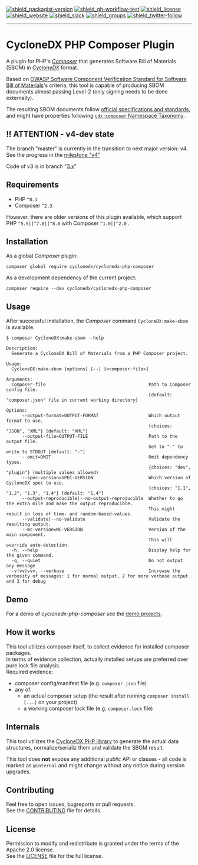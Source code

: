 [![shield_packagist-version]][link_packagist]
[![shield_gh-workflow-test]][link_gh-workflow-test]
[![shield_license]][license_file]  
[![shield_website]][link_website]
[![shield_slack]][link_slack]
[![shield_groups]][link_discussion]
[![shield_twitter-follow]][link_twitter]

----

# CycloneDX PHP Composer Plugin

A plugin for PHP's _[Composer](https://getcomposer.org/)_
that generates Software Bill of Materials (SBOM) in _[CycloneDX](https://cyclonedx.org/)_ format.

Based on [OWASP Software Component Verification Standard for Software Bill of Materials](https://scvs.owasp.org/scvs/v2-software-bill-of-materials/)'s
criteria, this tool is capable of producing SBOM documents almost passing Level-2 (only signing needs to be done externally).

The resulting SBOM documents follow [official specifications and standards](https://github.com/CycloneDX/specification),
and might have properties following [`cdx:composer` Namespace Taxonomy](https://github.com/CycloneDX/cyclonedx-property-taxonomy/blob/main/cdx/composer.md)
.

## !! ATTENTION - v4-dev state

The branch "master" is currently in the transition to next major version: v4.
See the progress in the [milestone "v4"](https://github.com/CycloneDX/cyclonedx-php-composer/milestone/5)

Code of v3 is in branch "[3.x](https://github.com/CycloneDX/cyclonedx-php-composer/tree/3.x)"

## Requirements

* PHP `^8.1`
* Composer `^2.3`

However, there are older versions of this plugin available, which
support PHP `^5.5||^7.0||^8.0`
with Composer `^1.0||^2.0`
.

## Installation

As a global _Composer_ plugin:

```shell
composer global require cyclonedx/cyclonedx-php-composer
```

As a development dependency of the current project:

```shell
composer require --dev cyclonedx/cyclonedx-php-composer
```

## Usage

After successful installation, the _Composer_ command `CycloneDX:make-sbom` is available.

```ShellSession
$ composer CycloneDX:make-sbom --help

Description:
  Generate a CycloneDX Bill of Materials from a PHP Composer project.

Usage:
  CycloneDX:make-sbom [options] [--] [<composer-file>]

Arguments:
  composer-file                                       Path to Composer config file.
                                                      [default: "composer.json" file in current working directory]

Options:
      --output-format=OUTPUT-FORMAT                   Which output format to use.
                                                      {choices: "JSON", "XML"} [default: "XML"]
      --output-file=OUTPUT-FILE                       Path to the output file.
                                                      Set to "-" to write to STDOUT [default: "-"]
      --omit=OMIT                                     Omit dependency types.
                                                      {choices: "dev", "plugin"} (multiple values allowed)
      --spec-version=SPEC-VERSION                     Which version of CycloneDX spec to use.
                                                      {choices: "1.1", "1.2", "1.3", "1.4"} [default: "1.4"]
      --output-reproducible|--no-output-reproducible  Whether to go the extra mile and make the output reproducible.
                                                      This might result in loss of time- and random-based-values.
      --validate|--no-validate                        Validate the resulting output.
      --mc-version=MC-VERSION                         Version of the main component.
                                                      This will override auto-detection.
  -h, --help                                          Display help for the given command.
  -q, --quiet                                         Do not output any message
  -v|vv|vvv, --verbose                                Increase the verbosity of messages: 1 for normal output, 2 for more verbose output and 3 for debug
```

## Demo

For a demo of _cyclonedx-php-composer_ see the [demo projects][demo_readme].

## How it works

This tool utilizes composer itself, to collect evidence for installed composer packages.  
In terms of evidence collection, actually installed setups are preferred over pure lock file analysis.  
Required evidence:

* composer config/manifest file (e.g. `composer.json` file)
* any of:
  * an actual composer setup (the result after running `composer install [...]` on your project)
  * a working composer lock file (e.g. `composer.lock` file)

## Internals

This tool utilizes the [CycloneDX PHP library][cyclonedx-php-library] to generate the actual data structures,
normalize/serializ them and validate the SBOM result.

This tool does **not** expose any additional _public_ API or classes - all code is marked as `@internal` and might change without any notice during version upgrades.

## Contributing

Feel free to open issues, bugreports or pull requests.  
See the [CONTRIBUTING][contributing_file] file for details.

## License

Permission to modify and redistribute is granted under the terms of the Apache 2.0 license.  
See the [LICENSE][license_file] file for the full license.

[license_file]: https://github.com/CycloneDX/cyclonedx-php-composer/blob/master/LICENSE
[contributing_file]: https://github.com/CycloneDX/cyclonedx-php-composer/blob/master/CONTRIBUTING.md
[demo_readme]: https://github.com/CycloneDX/cyclonedx-php-composer/blob/master/demo/README.md

[cyclonedx-php-library]: https://packagist.org/packages/cyclonedx/cyclonedx-library

[shield_gh-workflow-test]: https://img.shields.io/github/actions/workflow/status/CycloneDX/cyclonedx-php-composer/php.yml?branch=master&logo=GitHub&logoColor=white "build"
[shield_packagist-version]: https://img.shields.io/packagist/v/cyclonedx/cyclonedx-php-composer?logo=Packagist&logoColor=white "packagist"
[shield_license]: https://img.shields.io/github/license/CycloneDX/cyclonedx-php-composer?logo=open%20source%20initiative&logoColor=white "license"
[shield_website]: https://img.shields.io/badge/https://-cyclonedx.org-blue.svg "homepage"
[shield_slack]: https://img.shields.io/badge/slack-join-blue?logo=Slack&logoColor=white "slack join"
[shield_groups]: https://img.shields.io/badge/discussion-groups.io-blue.svg "groups discussion"
[shield_twitter-follow]: https://img.shields.io/badge/Twitter-follow-blue?logo=Twitter&logoColor=white "twitter follow"
[link_gh-workflow-test]: https://github.com/CycloneDX/cyclonedx-php-composer/actions/workflows/php.yml?query=branch%3Amaster
[link_packagist]: https://packagist.org/packages/cyclonedx/cyclonedx-php-composer
[link_website]: https://cyclonedx.org/
[link_slack]: https://cyclonedx.org/slack/invite
[link_discussion]: https://groups.io/g/CycloneDX
[link_twitter]: https://twitter.com/CycloneDX_Spec
